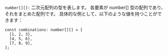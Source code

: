 `number[][]:`
二次元配列の型を表します。
各要素が number[] 型の配列であり、それをまとめた配列です。
具体的な例として、以下のような値を持つことができます：
```
const combinations: number[][] = [
  [1, 2, 3],
  [4, 5, 6],
  [7, 8, 9],
];
```
